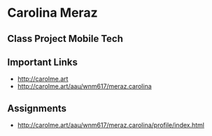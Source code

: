 # Carolina Meraz

## Class Project Mobile Tech

## Important Links

- http://carolme.art
- http://carolme.art/aau/wnm617/meraz.carolina

## Assignments

- http://carolme.art/aau/wnm617/meraz.carolina/profile/index.html


